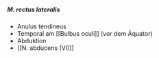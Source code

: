 ##### M. rectus lateralis
*   Anulus tendineus
*   Temporal am [[Bulbus oculi]] (vor dem Äquator)
*   Abduktion
*   [[N. abducens (VI)]]